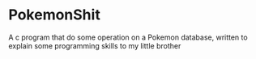 # PokemonShit
A c program that do some operation on a Pokemon database, written to explain some programming skills to my little brother
